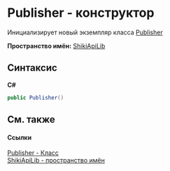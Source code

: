 # Publisher - конструктор
 

Инициализирует новый экземпляр класса <a href="T_ShikiApiLib_Publisher.md">Publisher</a>

**Пространство имён:**&nbsp;<a href="N_ShikiApiLib.md">ShikiApiLib</a><br />

## Синтаксис

**C#**<br />
``` C#
public Publisher()
```


## См. также


#### Ссылки
<a href="T_ShikiApiLib_Publisher.md">Publisher - Класс</a><br /><a href="N_ShikiApiLib.md">ShikiApiLib - пространство имён</a><br />